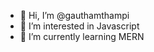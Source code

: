 - 👋 Hi,  I’m @gauthamthampi
- 👀 I’m interested in Javascript
- 🌱 I’m currently learning MERN


<!---
gauthamthampi/gauthamthampi is a ✨ special ✨ repository because its `README.md` (this file) appears on your GitHub profile.
You can click the Preview link to take a look at your changes.
--->

